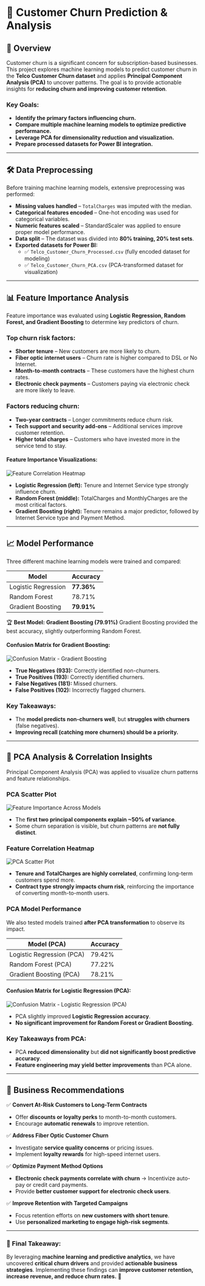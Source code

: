 # **📌 Customer Churn Prediction & Analysis**

## **📖 Overview**
Customer churn is a significant concern for subscription-based businesses. This project explores machine learning models to predict customer churn in the **Telco Customer Churn dataset** and applies **Principal Component Analysis (PCA)** to uncover patterns. The goal is to provide actionable insights for **reducing churn and improving customer retention**.

### **Key Goals:**
- **Identify the primary factors influencing churn.**
- **Compare multiple machine learning models to optimize predictive performance.**
- **Leverage PCA for dimensionality reduction and visualization.**
- **Prepare processed datasets for Power BI integration.**

---

## **🛠 Data Preprocessing**
Before training machine learning models, extensive preprocessing was performed:
- **Missing values handled** – `TotalCharges` was imputed with the median.
- **Categorical features encoded** – One-hot encoding was used for categorical variables.
- **Numeric features scaled** – StandardScaler was applied to ensure proper model performance.
- **Data split** – The dataset was divided into **80% training, 20% test sets**.
- **Exported datasets for Power BI:**
  - ✅ `Telco_Customer_Churn_Processed.csv` (fully encoded dataset for modeling)
  - ✅ `Telco_Customer_Churn_PCA.csv` (PCA-transformed dataset for visualization)

---

## **📊 Feature Importance Analysis**
Feature importance was evaluated using **Logistic Regression, Random Forest, and Gradient Boosting** to determine key predictors of churn.

### **Top churn risk factors:**
- **Shorter tenure** – New customers are more likely to churn.
- **Fiber optic internet users** – Churn rate is higher compared to DSL or No Internet.
- **Month-to-month contracts** – These customers have the highest churn rates.
- **Electronic check payments** – Customers paying via electronic check are more likely to leave.

### **Factors reducing churn:**
- **Two-year contracts** – Longer commitments reduce churn risk.
- **Tech support and security add-ons** – Additional services improve customer retention.
- **Higher total charges** – Customers who have invested more in the service tend to stay.

#### **Feature Importance Visualizations:**
![Feature Correlation Heatmap](Screenshot_2025-03-08_112943.png)

- **Logistic Regression (left):** Tenure and Internet Service type strongly influence churn.
- **Random Forest (middle):** TotalCharges and MonthlyCharges are the most critical factors.
- **Gradient Boosting (right):** Tenure remains a major predictor, followed by Internet Service type and Payment Method.

---

## **📈 Model Performance**
Three different machine learning models were trained and compared:

| Model                 | Accuracy  |
|----------------------|----------|
| Logistic Regression  | **77.36%** |
| Random Forest       | 78.71% |
| Gradient Boosting   | **79.91%** |

🏆 **Best Model:** **Gradient Boosting (79.91%)**
Gradient Boosting provided the best accuracy, slightly outperforming Random Forest.

#### **Confusion Matrix for Gradient Boosting:**
![Confusion Matrix - Gradient Boosting](Screenshot_2025-03-08_112920.png)
- **True Negatives (933):** Correctly identified non-churners.
- **True Positives (193):** Correctly identified churners.
- **False Negatives (181):** Missed churners.
- **False Positives (102):** Incorrectly flagged churners.

### **Key Takeaways:**
- The **model predicts non-churners well**, but **struggles with churners** (false negatives).
- **Improving recall (catching more churners) should be a priority.**

---

## **📌 PCA Analysis & Correlation Insights**
Principal Component Analysis (PCA) was applied to visualize churn patterns and feature relationships.

### **PCA Scatter Plot**
![Feature Importance Across Models](Screenshot_2025-03-08_113014.png)
- The **first two principal components explain ~50% of variance**.
- Some churn separation is visible, but churn patterns are **not fully distinct**.

### **Feature Correlation Heatmap**
![PCA Scatter Plot](Screenshot_2025-03-08_113031.png)
- **Tenure and TotalCharges are highly correlated**, confirming long-term customers spend more.
- **Contract type strongly impacts churn risk**, reinforcing the importance of converting month-to-month users.

### **PCA Model Performance**
We also tested models trained **after PCA transformation** to observe its impact.

| Model (PCA)            | Accuracy  |
|----------------------|----------|
| Logistic Regression (PCA) | 79.42% |
| Random Forest (PCA)      | 77.22% |
| Gradient Boosting (PCA)  | 78.21% |

#### **Confusion Matrix for Logistic Regression (PCA):**
![Confusion Matrix - Logistic Regression (PCA)](Screenshot_2025-03-08_114532.png)
- PCA slightly improved **Logistic Regression accuracy**.
- **No significant improvement for Random Forest or Gradient Boosting.**

### **Key Takeaways from PCA:**
- PCA **reduced dimensionality** but **did not significantly boost predictive accuracy**.
- **Feature engineering may yield better improvements** than PCA alone.

---

## **🚀 Business Recommendations**

✅ **Convert At-Risk Customers to Long-Term Contracts**
   - Offer **discounts or loyalty perks** to month-to-month customers.
   - Encourage **automatic renewals** to improve retention.

✅ **Address Fiber Optic Customer Churn**
   - Investigate **service quality concerns** or pricing issues.
   - Implement **loyalty rewards** for high-speed internet users.

✅ **Optimize Payment Method Options**
   - **Electronic check payments correlate with churn** → Incentivize auto-pay or credit card payments.
   - Provide **better customer support for electronic check users**.

✅ **Improve Retention with Targeted Campaigns**
   - Focus retention efforts on **new customers with short tenure**.
   - Use **personalized marketing to engage high-risk segments**.

---



### **📢 Final Takeaway:**
By leveraging **machine learning and predictive analytics**, we have uncovered **critical churn drivers** and provided **actionable business strategies**. Implementing these findings can **improve customer retention, increase revenue, and reduce churn rates.** 🚀


